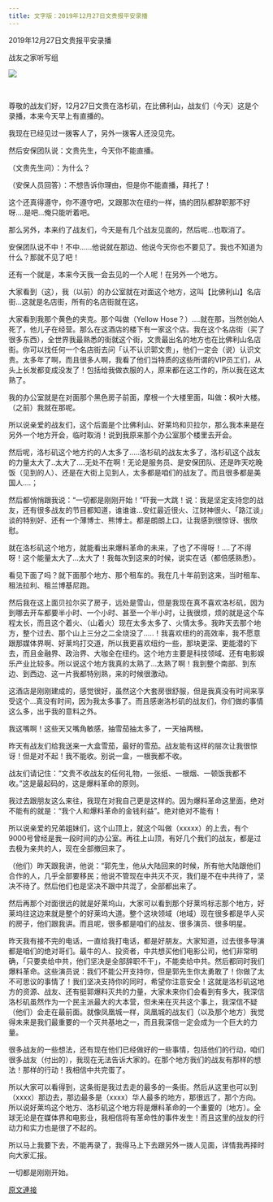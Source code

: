 ```yaml
---
title: 文字版：2019年12月27日文贵报平安录播
---
```


2019年12月27日文贵报平安录播 


战友之家听写组

[![](https://1.bp.blogspot.com/-Wgi7ZQt9_EQ/Xgs_s1uwK-I/AAAAAAAAALk/wYjgygjTiqsh2Yx4F94Adrb-7OwRCYMXQCK4BGAYYCw/s400/20191227.jpg)](https://s3-ap-northeast-1.amazonaws.com/news.guo.offload.media/wp-content/uploads/2019/12/27232950/2019%E5%B9%B412%E6%9C%8827%E6%97%A5%EF%BC%9A%E6%96%87%E8%B2%B4%E8%A1%B7%E5%BF%83%E7%9A%84%E6%84%9F%E8%B0%A2%E6%B4%9B%E6%9D%89%E7%9F%B6%E2%8B%AF%E2%8B%AF%E7%9A%84%E6%88%98%E5%8F%8B%E4%BB%AC%EF%BC%8C%E2%8B%AF%E2%8B%AF%E2%8B%AF%E2%8B%AF%E4%B8%80%E5%88%87%E9%83%BD%E6%98%AF%E5%89%9B%E5%89%9B%E9%96%8B%E5%A7%8B%EF%BC%81-1.mp4)

  

尊敬的战友们好，12月27日文贵在洛杉矶，在比佛利山，战友们（今天）这是个录播，本来今天早上有直播的。




我现在已经见过一拨客人了，另外一拨客人还没见完。




然后安保团队说：文贵先生，今天你不能直播。




（文贵先生问）：为什么？




（安保人员回答）：不想告诉你理由，但是你不能直播，拜托了！




这个还真得遵守，你不遵守吧，又跟那次在纽约一样，搞的团队都辞职那不好呀....是吧...俺只能听着吧。




那么另外，本来约了战友们，今天是有几个战友见面的，然后呢...也取消了。




安保团队说不中！不中......他说就在那边、他说今天你也不要见了。我也不知道为什么？那就不见了吧！




还有一个就是，本来今天我一会去见的一个人呢！在另外一个地方。




大家看到（这），我（以前）的办公室就在对面这个地方，这叫【比佛利山】名店街...这就是名店街，所有的名店街就在这。




大家看到我那个黄色的夹克。那个叫做（Yellow Hose？）....就在那，当然创始人死了，他儿子在经营。那么在这酒店的楼下有一家这个店。我在这个名店街（买了很多东西），全世界我最熟悉的街就这个街，文贵最出名的地方也在比佛利山名店街。你可以找任何一个名店街去问「认不认识郭文贵」，他们一定会（说）认识文贵。太多年了啊，而且很多人啊，我看了他们当特质的这些所谓的VIP员工们，从头上长发都变成没发了！包括给我做衣服的人，原来都在这工作的，所以我在这太熟了。




我的办公室就是在对面那个黑色房子前面，摩根一个大楼里面，叫做：枫叶大楼。（之前）我就在那呢。




所以说亲爱的战友们，这个后面是个比佛利山、好莱坞和贝拉尔，那么我本来是在另外一个地方开会，临时取消！说到我原来那个办公室那个楼里去开会。




然后呢，洛杉矶这个地方约的人太多了.....洛杉矶的战友太多了，洛杉矶这个战友的力量太大了..太大了....无处不在啊！无论是服务员、是安保团队、还是昨天吃晚饭（见到的人）、还是在大街上见到人，太多都是咱们的战友了。而且很多都是美国人....；




然后都悄悄跟我说：“一切都是刚刚开始！”吓我一大跳！说：我是坚定支持您的战友，还有很多战友的节目都知道，谁谁谁...安红最近很火、江财神很火、「路江谈」谈的特别好、还有一个薄博士、熊博士。都是朗朗上口，让我感到很惊讶、很欣慰。




就在洛杉矶这个地方，就能看出来爆料革命的未来，了也了不得呀！....了不得呀！这个能量太大了...太大了！我每次到这来的时候，说实在话（都倍感熟悉）。




看见下面了吗？就下面那个地方、那个租车的。我在几十年前到这来，当时租车、租法拉利、租兰博基尼跑。




然后我在这上面贝拉尔买了房子，远处是雪山，但是我现在真不喜欢洛杉矶，因为到哪去开车都要半小时、一个小时、甚至一个半小时，让我很烦，烦的就是这个车程太长，而且这个着火、（山着火）现在太多太多了、火情太多。我昨天去那个地方，整个过去、那个山上三分之二全烧没了.....！我喜欢纽约的高效率，我不愿意跟那媒体界啊、好莱坞打交道，所以我更喜欢纽约一些，那块更深、更能潜的下去，而且金融界、政治界、大咖全在纽约。这个地方主要是科技领域、还有电影娱乐产业比较多。所以说这个地方我真的太熟了...太熟了啊！我到整个南部、到东边、到西边、这一片我都特别熟，来的时候很激动。




这酒店是刚刚建成的，感觉很好，虽然这个大套房很舒服，但是我真没有时间来享受这个...真没有时间，因为我太多事了。而且感谢洛杉矶的战友们，你们做的事情这么多，出乎我的意料之外。




我这嘴啊！这些天又嘴角敏感，抽雪茄抽太多了，一天抽两根。




昨天有战友们给我送来一大盒雪茄，最好的雪茄。战友能有这样的层次让我很惊讶！但是对不起！我不能收。别说一盒，一根我都不收。




战友们请记住：“文贵不收战友的任何礼物，一张纸、一根烟、一顿饭我都不收。”这是最起码的，这是爆料革命的原则。




我过去跟朋友这么来往，我现在对我自己更是这样的。因为爆料革命这里面，绝对不能有的就是：“我个人和爆料革命的金钱利益”。绝对绝对不能有！




所以说亲爱的兄弟姐妹们，这个山顶上，就这个叫做（xxxxx）的上去，有个9000号曾经是我一段时间的办公室。再往上山顶，有好几个我们的战友，都是过去极为亲共的人，现在全部撤回来了。




（他们）昨天跟我讲，他说：“郭先生，他从大陆回来的时候，所有他大陆跟他们合作的人，几乎全部要移民；他说不管现在中共灭不灭，我们是不在中共待了，坚决不待了。然后他们也是坚决不跟中共混了，全部都出来了。




然后再那个对面很远的就是好莱坞山，大家可以看到那个好莱坞标志那个地方，好莱坞往这边来就是整个的好莱坞大道。整个这块领域（地域）现在很多都是华人买的房子，他们跟我讲。而且呢，很多都是咱们的战友、很多演员、很多明星。




昨天我有接不完的电话，一直给我打电话，都是好朋友。大家知道，过去很多导演都是咱们的绝对哥们。最牛的人、投资者，中共想买他们电影公司，他们非常明确，「只要卖给中共，他们坚决是全部辞职不干」，不能卖给中共。然后都同时我们爆料革命。这些演员说：我们不能公开支持你，但是郭先生你太勇敢了！你做了太不可思议的事情了！我们坚决支持你的同时，希望你注意安全！这就是洛杉矶这地方的资源、战友、还有挺郭爆料灭共的力量，大家未来你们会看到有多大，我深信洛杉矶虽然作为一个民主派最大的大本营，但未来在灭共这个事上，我深信不疑（他们）会走在最前面。就像凤凰城一样，凤凰城的战友们（以及那个地方）我觉得未来是我们最重要的一个灭共基地之一，而且我深信一定会成为一个巨大的力量。




很多战友的一些想法，还有现在他们已经做好的一些事情，包括他们的行动，咱们很多战友（付出的），我现在无法告诉大家的。在那个地方我们的战友有那样的想法！那样的行动！我相信中共完蛋了。




所以大家可以看得到，这条街是我过去走的最多的一条街。然后从这里也可以到（xxxx）那边去，那边最多是（xxxx）华人最多的地方，那很远了，那个方向。所以说好莱坞这个地方、洛杉矶这个地方将是爆料革命的一个重要的（地方）。全球无论是在媒体界和电影业，我相信将有革命性的事件发生！而且这里的战友的行动力和实力也是很了不起的。




所以马上我要下去，不能再录了，我得马上下去跟另外一拨人见面，详情我再择时向大家汇报。




一切都是刚刚开始。

[原文連接](http://littleantvoice.blogspot.com/2019/12/20191227.html)